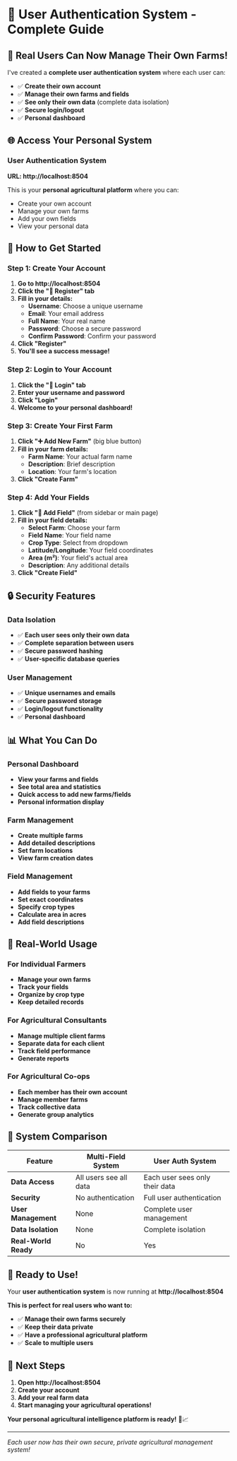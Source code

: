 # 🔐 **User Authentication System - Complete Guide**

## 🎉 **Real Users Can Now Manage Their Own Farms!**

I've created a **complete user authentication system** where each user can:
- ✅ **Create their own account**
- ✅ **Manage their own farms and fields**
- ✅ **See only their own data** (complete data isolation)
- ✅ **Secure login/logout**
- ✅ **Personal dashboard**

## 🌐 **Access Your Personal System**

### **User Authentication System**
**URL: http://localhost:8504**

This is your **personal agricultural platform** where you can:
- Create your own account
- Manage your own farms
- Add your own fields
- View your personal data

## 🚀 **How to Get Started**

### **Step 1: Create Your Account**
1. **Go to http://localhost:8504**
2. **Click the "📝 Register" tab**
3. **Fill in your details:**
   - **Username**: Choose a unique username
   - **Email**: Your email address
   - **Full Name**: Your real name
   - **Password**: Choose a secure password
   - **Confirm Password**: Confirm your password
4. **Click "Register"**
5. **You'll see a success message!**

### **Step 2: Login to Your Account**
1. **Click the "🔐 Login" tab**
2. **Enter your username and password**
3. **Click "Login"**
4. **Welcome to your personal dashboard!**

### **Step 3: Create Your First Farm**
1. **Click "➕ Add New Farm"** (big blue button)
2. **Fill in your farm details:**
   - **Farm Name**: Your actual farm name
   - **Description**: Brief description
   - **Location**: Your farm's location
3. **Click "Create Farm"**

### **Step 4: Add Your Fields**
1. **Click "🌾 Add Field"** (from sidebar or main page)
2. **Fill in your field details:**
   - **Select Farm**: Choose your farm
   - **Field Name**: Your field name
   - **Crop Type**: Select from dropdown
   - **Latitude/Longitude**: Your field coordinates
   - **Area (m²)**: Your field's actual area
   - **Description**: Any additional details
3. **Click "Create Field"**

## 🔒 **Security Features**

### **Data Isolation**
- ✅ **Each user sees only their own data**
- ✅ **Complete separation between users**
- ✅ **Secure password hashing**
- ✅ **User-specific database queries**

### **User Management**
- ✅ **Unique usernames and emails**
- ✅ **Secure password storage**
- ✅ **Login/logout functionality**
- ✅ **Personal dashboard**

## 📊 **What You Can Do**

### **Personal Dashboard**
- **View your farms and fields**
- **See total area and statistics**
- **Quick access to add new farms/fields**
- **Personal information display**

### **Farm Management**
- **Create multiple farms**
- **Add detailed descriptions**
- **Set farm locations**
- **View farm creation dates**

### **Field Management**
- **Add fields to your farms**
- **Set exact coordinates**
- **Specify crop types**
- **Calculate area in acres**
- **Add field descriptions**

## 🌾 **Real-World Usage**

### **For Individual Farmers**
- **Manage your own farms**
- **Track your fields**
- **Organize by crop type**
- **Keep detailed records**

### **For Agricultural Consultants**
- **Manage multiple client farms**
- **Separate data for each client**
- **Track field performance**
- **Generate reports**

### **For Agricultural Co-ops**
- **Each member has their own account**
- **Manage member farms**
- **Track collective data**
- **Generate group analytics**

## 🔄 **System Comparison**

| Feature | Multi-Field System | User Auth System |
|---------|-------------------|------------------|
| **Data Access** | All users see all data | Each user sees only their data |
| **Security** | No authentication | Full user authentication |
| **User Management** | None | Complete user management |
| **Data Isolation** | None | Complete isolation |
| **Real-World Ready** | No | Yes |

## 🎯 **Ready to Use!**

Your **user authentication system** is now running at **http://localhost:8504**

**This is perfect for real users who want to:**
- ✅ **Manage their own farms securely**
- ✅ **Keep their data private**
- ✅ **Have a professional agricultural platform**
- ✅ **Scale to multiple users**

## 🚀 **Next Steps**

1. **Open http://localhost:8504**
2. **Create your account**
3. **Add your real farm data**
4. **Start managing your agricultural operations!**

**Your personal agricultural intelligence platform is ready!** 🌾📈

---

*Each user now has their own secure, private agricultural management system!*

